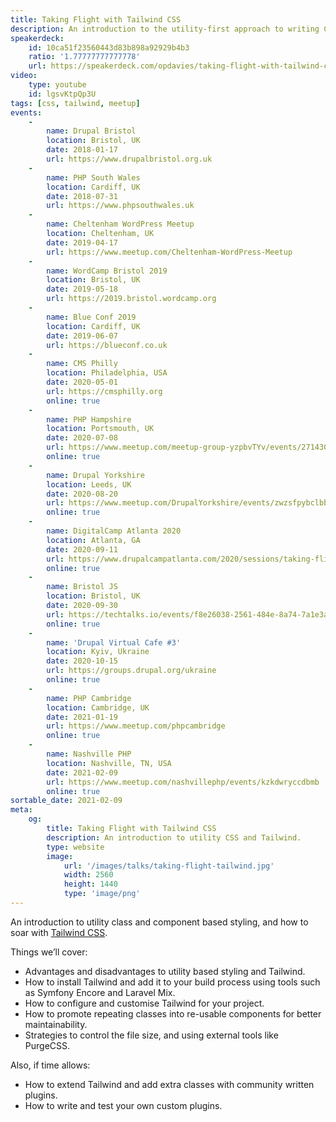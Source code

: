 ```yaml
---
title: Taking Flight with Tailwind CSS
description: An introduction to the utility-first approach to writing CSS with a focus on the Tailwind CSS framework.
speakerdeck:
    id: 10ca51f23560443d83b898a92929b4b3
    ratio: '1.77777777777778'
    url: https://speakerdeck.com/opdavies/taking-flight-with-tailwind-css
video:
    type: youtube
    id: lgsvKtpQp3U
tags: [css, tailwind, meetup]
events:
    -
        name: Drupal Bristol
        location: Bristol, UK
        date: 2018-01-17
        url: https://www.drupalbristol.org.uk
    -
        name: PHP South Wales
        location: Cardiff, UK
        date: 2018-07-31
        url: https://www.phpsouthwales.uk
    -
        name: Cheltenham WordPress Meetup
        location: Cheltenham, UK
        date: 2019-04-17
        url: https://www.meetup.com/Cheltenham-WordPress-Meetup
    -
        name: WordCamp Bristol 2019
        location: Bristol, UK
        date: 2019-05-18
        url: https://2019.bristol.wordcamp.org
    -
        name: Blue Conf 2019
        location: Cardiff, UK
        date: 2019-06-07
        url: https://blueconf.co.uk
    -
        name: CMS Philly
        location: Philadelphia, USA
        date: 2020-05-01
        url: https://cmsphilly.org
        online: true
    -
        name: PHP Hampshire
        location: Portsmouth, UK
        date: 2020-07-08
        url: https://www.meetup.com/meetup-group-yzpbvTYv/events/271430269
        online: true
    -
        name: Drupal Yorkshire
        location: Leeds, UK
        date: 2020-08-20
        url: https://www.meetup.com/DrupalYorkshire/events/zwzsfpybclbbc
        online: true
    -
        name: DigitalCamp Atlanta 2020
        location: Atlanta, GA
        date: 2020-09-11
        url: https://www.drupalcampatlanta.com/2020/sessions/taking-flight-tailwind-css
        online: true
    -
        name: Bristol JS
        location: Bristol, UK
        date: 2020-09-30
        url: https://techtalks.io/events/f8e26038-2561-484e-8a74-7a1e3a0369b8
        online: true
    -
        name: 'Drupal Virtual Cafe #3'
        location: Kyiv, Ukraine
        date: 2020-10-15
        url: https://groups.drupal.org/ukraine
        online: true
    -
        name: PHP Cambridge
        location: Cambridge, UK
        date: 2021-01-19
        url: https://www.meetup.com/phpcambridge
        online: true
    -
        name: Nashville PHP
        location: Nashville, TN, USA
        date: 2021-02-09
        url: https://www.meetup.com/nashvillephp/events/kzkdwryccdbmb
        online: true
sortable_date: 2021-02-09
meta:
    og:
        title: Taking Flight with Tailwind CSS
        description: An introduction to utility CSS and Tailwind.
        type: website
        image:
            url: '/images/talks/taking-flight-tailwind.jpg'
            width: 2560
            height: 1440
            type: 'image/png'
---
```


An introduction to utility class and component based styling, and how to soar with [Tailwind CSS][1].

Things we’ll cover:

- Advantages and disadvantages to utility based styling and Tailwind.
- How to install Tailwind and add it to your build process using tools such as Symfony Encore and Laravel Mix.
- How to configure and customise Tailwind for your project.
- How to promote repeating classes into re-usable components for better maintainability.
- Strategies to control the file size, and using external tools like PurgeCSS.

Also, if time allows:

- How to extend Tailwind and add extra classes with community written plugins.
- How to write and test your own custom plugins.

[1]: https://tailwindcss.com
